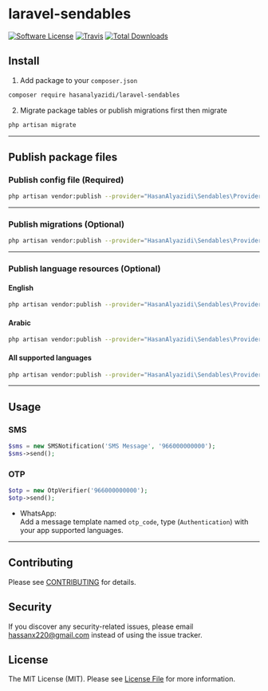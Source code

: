 # laravel-sendables

[![Software License](https://img.shields.io/badge/license-MIT-brightgreen.svg?style=flat-square)](LICENSE.md)
[![Travis](https://img.shields.io/travis/hasanalyazidi/laravel-sendables.svg?style=flat-square)]()
[![Total Downloads](https://img.shields.io/packagist/dt/hasanalyazidi/laravel-sendables.svg?style=flat-square)](https://packagist.org/packages/hasanalyazidi/laravel-sendables)


## Install

1. Add package to your `composer.json`

```bash
composer require hasanalyazidi/laravel-sendables
```

2. Migrate package tables or publish migrations first then migrate

```bash
php artisan migrate
```

---

## Publish package files

### Publish config file (Required)

```bash
php artisan vendor:publish --provider="HasanAlyazidi\Sendables\Providers\SendablesServiceProvider" --tag="config"
```

---

### Publish migrations (Optional)

```bash
php artisan vendor:publish --provider="HasanAlyazidi\Sendables\Providers\SendablesServiceProvider" --tag="migrations"
```

---

### Publish language resources (Optional)

#### English

```bash
php artisan vendor:publish --provider="HasanAlyazidi\Sendables\Providers\SendablesServiceProvider" --tag="resources-lang-en"
```

#### Arabic

```bash
php artisan vendor:publish --provider="HasanAlyazidi\Sendables\Providers\SendablesServiceProvider" --tag="resources-lang-ar"
```

#### All supported languages

```bash
php artisan vendor:publish --provider="HasanAlyazidi\Sendables\Providers\SendablesServiceProvider" --tag="resources-lang-all"
```

---

## Usage

### SMS

```php
$sms = new SMSNotification('SMS Message', '966000000000');
$sms->send();
```

### OTP

```php
$otp = new OtpVerifier('966000000000');
$otp->send();
```

- WhatsApp:\
    Add a message template named `otp_code`, type (`Authentication`) with your app supported languages.

---

## Contributing

Please see [CONTRIBUTING](CONTRIBUTING.md) for details.


## Security

If you discover any security-related issues, please email hassanx220@gmail.com instead of using the issue tracker.


## License

The MIT License (MIT). Please see [License File](/LICENSE.md) for more information.
